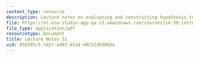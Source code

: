 ```yaml
---
content_type: resource
description: Lecture notes on evaluating and constructing hypothesis tests.
file: https://ol-ocw-studio-app-qa.s3.amazonaws.com/courses/14-30-introduction-to-statistical-methods-in-economics-spring-2009/056205c5182ca40345a4e0c5236909da_MIT14_30s09_lec21.pdf
file_type: application/pdf
resourcetype: Document
title: Lecture Notes 21
uid: 056205c5-182c-a403-45a4-e0c5236909da
---
```

